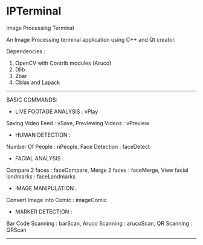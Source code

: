 # IPTerminal
Image Processing Terminal

An Image Processing terminal application using C++ and Qt creator.

Dependencies :

1. OpenCV with Contrib modules (Aruco)
2. Dlib
3. Zbar
4. Cblas and Lapack

***********************************************************************
BASIC COMMANDS:

* LIVE FOOTAGE ANALYSIS : vPlay

Saving Video Feed : vSave,
Previewing Videos : vPreview

* HUMAN DETECTION : 

Number Of People : nPeople,
Face Detection : faceDetect

* FACIAL ANALYSIS :

Compare 2 faces : faceCompare,
Merge 2 faces : faceMerge,
View facial landmarks : faceLandmarks

* IMAGE MANIPULATION :

Convert Image into Comic : imageComic

* MARKER DETECTION : 

Bar Code Scanning : barScan,
Aruco Scanning : arucoScan,
QR Scanning : QRScan

************************************************************************

